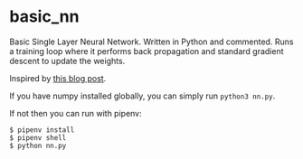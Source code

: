 # basic_nn
Basic Single Layer Neural Network. Written in Python and commented. 
Runs a training loop where it performs back propagation and standard gradient descent to update the weights.

Inspired by [this blog post](https://iamtrask.github.io/2015/07/12/basic-python-network/).

If you have numpy installed globally, you can simply run `python3 nn.py`.

If not then you can run with pipenv:

```
$ pipenv install
$ pipenv shell
$ python nn.py
```
